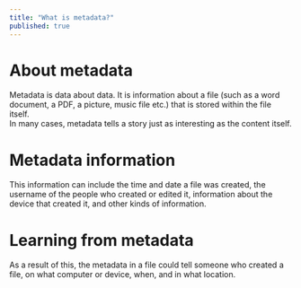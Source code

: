 ```yaml
---
title: "What is metadata?"
published: true
---
```

# About metadata
Metadata is data about data. It is information about a file (such as a word document, a PDF, a picture, music file etc.) that is stored within the file itself.
<br>
In many cases, metadata tells a story just as interesting as the content itself.
<br>
# Metadata information
This information can include the time and date a file was created, the username of the people who created or edited it, information about the device that created it, and other kinds of information.
<br>
# Learning from metadata
As a result of this, the metadata in a file could tell someone who created a file, on what computer or device, when, and in what location.
